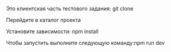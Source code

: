 Это клиентская часть тестового задания: git clone

Перейдите в каталог проекта 

Установите зависимости: npm install

Чтобы запустить выполните следующую команду:npm run dev
